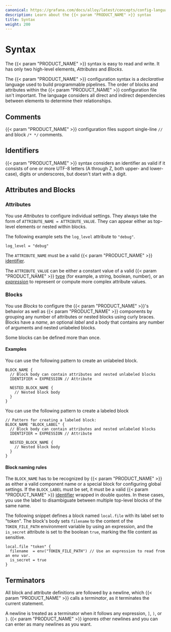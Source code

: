 ```yaml
---
canonical: https://grafana.com/docs/alloy/latest/concepts/config-language/syntax/
description: Learn about the {{< param "PRODUCT_NAME" >}} syntax
title: Syntax
weight: 200
---
```


# Syntax

The {{< param "PRODUCT_NAME" >}} syntax is easy to read and write. It has only two high-level elements, _Attributes_ and _Blocks_.

The {{< param "PRODUCT_NAME" >}} configuration syntax is a _declarative_ language used to build programmable pipelines.
The order of blocks and attributes within the {{< param "PRODUCT_NAME" >}} configuration file isn't important.
The language considers all direct and indirect dependencies between elements to determine their relationships.

## Comments

{{< param "PRODUCT_NAME" >}} configuration files support single-line `//` and block `/* */` comments.

## Identifiers

{{< param "PRODUCT_NAME" >}} syntax considers an identifier as valid if it consists of one or more UTF-8 letters (A through Z, both upper- and lower-case), digits or underscores, but doesn't start with a digit.

## Attributes and Blocks

### Attributes

You use _Attributes_ to configure individual settings.
They always take the form of `ATTRIBUTE_NAME = ATTRIBUTE_VALUE`.
They can appear either as top-level elements or nested within blocks.

The following example sets the `log_level` attribute to `"debug"`.

```river
log_level = "debug"
```

The `ATTRIBUTE_NAME` must be a valid {{< param "PRODUCT_NAME" >}} [identifier][].

The `ATTRIBUTE_VALUE` can be either a constant value of a valid {{< param "PRODUCT_NAME" >}} [type][] (for example, a string, boolean, number), or an [_expression_][expression] to represent or compute more complex attribute values.

### Blocks

You use _Blocks_ to configure the {{< param "PRODUCT_NAME" >}}'s behavior as well as {{< param "PRODUCT_NAME" >}} components by grouping any number of attributes or nested blocks using curly braces.
Blocks have a _name_, an optional _label_ and a body that contains any number of arguments and nested unlabeled blocks.

Some blocks can be defined more than once.

#### Examples

You can use the following pattern to create an unlabeled block.

```river
BLOCK_NAME {
  // Block body can contain attributes and nested unlabeled blocks
  IDENTIFIER = EXPRESSION // Attribute

  NESTED_BLOCK_NAME {
    // Nested block body
  }
}
```

You can use the following pattern to create a labeled block

```river
// Pattern for creating a labeled block:
BLOCK_NAME "BLOCK_LABEL" {
  // Block body can contain attributes and nested unlabeled blocks
  IDENTIFIER = EXPRESSION // Attribute

  NESTED_BLOCK_NAME {
    // Nested block body
  }
}
```

#### Block naming rules

The `BLOCK_NAME` has to be recognized by {{< param "PRODUCT_NAME" >}} as either a valid component name or a special block for configuring global settings.
If the `BLOCK_LABEL` must be set, it must be a valid {{< param "PRODUCT_NAME" >}} [identifier][] wrapped in double quotes.
In these cases, you use the label to disambiguate between multiple top-level blocks of the same name.

The following snippet defines a block named `local.file` with its label set to "token".
The block's body sets `filename` to the content of the `TOKEN_FILE_PATH` environment variable by using an expression, and the `is_secret` attribute is set to the boolean `true`, marking the file content as sensitive.

```river
local.file "token" {
  filename  = env("TOKEN_FILE_PATH") // Use an expression to read from an env var.
  is_secret = true
}
```

## Terminators

All block and attribute definitions are followed by a newline, which {{< param "PRODUCT_NAME" >}} calls a _terminator_, as it terminates the current statement.

A newline is treated as a terminator when it follows any expression, `]`, `)`, or `}`.
{{< param "PRODUCT_NAME" >}} ignores other newlines and you can can enter as many newlines as you want.

[identifier]: #identifiers
[identifier]: #identifiers
[expression]: ../expressions/
[type]: ../expressions/types_and_values
